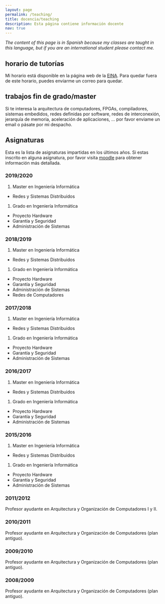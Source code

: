 ```yaml
---
layout: page
permalink: /teaching/
title: docencia/teaching
description: Esta página contiene información docente
nav: true
---
```


*The content of this page is in Spanish because my classes are taught in this
language, but if you are an international student please contact me.*

## horario de tutorías

Mi horario está disponible en la página web de la
[EINA](http://eina.unizar.es/intraneteina/index.php?r=tutorias/view&id=443).
Para quedar fuera de este horario, puedes enviarme un correo para quedar.

## trabajos fin de grado/master

Si te interesa la arquitectura de computadores, FPGAs, compiladores, sistemas
embedidos, redes definidas por software, redes de interconexión, jerarquía de memoria,
aceleración de aplicaciones, ... por favor enviame un email o pásate por mi despacho.

## Asignaturas

Esta es la lista de asignaturas impartidas en los últimos años. Si estas inscrito
en alguna asignatura, por favor visita [moodle](https://moodle2.unizar.es/add/) para obtener información más detallada.

### 2019/2020

1. Master en Ingeniería Informática
* Redes y Sistemas Distribuidos

1. Grado en Ingeniería Informática
* Proyecto Hardware
* Garantía y Seguridad
* Administración de Sistemas

### 2018/2019

1. Master en Ingeniería Informática
* Redes y Sistemas Distribuidos

1. Grado en Ingeniería Informática
* Proyecto Hardware
* Garantía y Seguridad
* Administración de Sistemas
* Redes de Computadores

### 2017/2018

1. Master en Ingeniería Informática
* Redes y Sistemas Distribuidos

1. Grado en Ingeniería Informática
* Proyecto Hardware
* Garantía y Seguridad
* Administración de Sistemas

### 2016/2017

1. Master en Ingeniería Informática
* Redes y Sistemas Distribuidos

1. Grado en Ingeniería Informática
* Proyecto Hardware
* Garantía y Seguridad
* Administración de Sistemas

### 2015/2016

1. Master en Ingeniería Informática
* Redes y Sistemas Distribuidos

1. Grado en Ingeniería Informática
* Proyecto Hardware
* Garantía y Seguridad
* Administración de Sistemas

### 2011/2012

Profesor ayudante en Arquitectura y Organización de Computadores I y II.

### 2010/2011

Profesor ayudante en Arquitectura y Organización de Computadores (plan antiguo).

### 2009/2010

Profesor ayudante en Arquitectura y Organización de Computadores (plan antiguo).

### 2008/2009

Profesor ayudante en Arquitectura y Organización de Computadores (plan antiguo).

